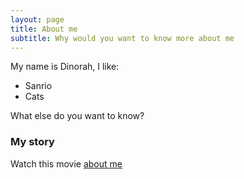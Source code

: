 ```yaml
---
layout: page
title: About me
subtitle: Why would you want to know more about me
---
```


My name is Dinorah, I like:

- Sanrio
- Cats

What else do you want to know?

### My story

Watch this movie [about me](https://www.youtube.com/watch?v=Vpc7Y-Oxvko)
